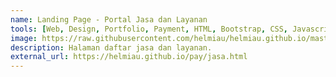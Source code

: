 ```yaml
---
name: Landing Page - Portal Jasa dan Layanan
tools: [Web, Design, Portfolio, Payment, HTML, Bootstrap, CSS, Javascript]
image: https://raw.githubusercontent.com/helmiau/helmiau.github.io/master/images/jasahelmi.png
description: Halaman daftar jasa dan layanan.
external_url: https://helmiau.github.io/pay/jasa.html
---
```

